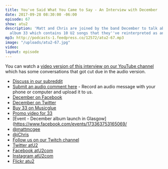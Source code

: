 ```yaml
---
title: You've Said What You Came to Say - An Interview with December
date: 2017-09-28 08:30:00 -06:00
episode: 67
show: atu2
description: 'Matt and Chris are joined by the band December to talk about their new
  album 33 which contains 10 U2 songs that they''ve reinterpreted as an ode to U2. '
mp3: http://podcasts-1.feedpress.co/12572/atu2-67.mp3
image: "/uploads/atu2-67.jpg"
video: 
layout: episode
---
```


You can watch a [video version of this interview on our YouTube channel](https://www.youtube.com/watch?v=COwK8WrHZoU) which has some conversations that got cut due in the audio version.

* [Discuss in our subreddit](https://www.reddit.com/r/Goodstuff_fm/)
* [Submit an audio comment here](https://www.dropbox.com/request/GA6MTwhVo618jrGPyDuE) - Record an audio message with your phone or computer and upload it to us.
* [December on Facebook](https://www.facebook.com/december1985/)
* [December on Twitter](https://twitter.com/tilldecember)
* [Buy 33 on Musicglue](https://www.musicglue.com/december/shop)
* [Promo video for 33](https://youtu.be/bB8_zRsuRdk)
* [Event - December album launch in Glasgow](https://www.facebook.com/events/173363753165069/
* [@mattmcgee](https://twitter.com/mattmcgee)
* [@iChris](https://twitter.com/iChris)
* [Follow us on our Twitch channel](https://www.twitch.tv/goodstuff_fm)
* [Twitter atU2](https://twitter.com/atu2)
* [Facebook atU2com](https://www.facebook.com/atu2com)
* [Instagram atU2com](https://www.instagram.com/atu2com/)
* [Flickr atu2](https://www.flickr.com/photos/atu2com/)
